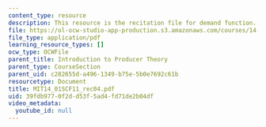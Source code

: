 ```yaml
---
content_type: resource
description: This resource is the recitation file for demand function.
file: https://ol-ocw-studio-app-production.s3.amazonaws.com/courses/14-01sc-principles-of-microeconomics-fall-2011/39fdb9770f2dd53f5ad4fd71de2b04df_MIT14_01SCF11_rec04.pdf
file_type: application/pdf
learning_resource_types: []
ocw_type: OCWFile
parent_title: Introduction to Producer Theory
parent_type: CourseSection
parent_uid: c282655d-a496-1349-b75e-5b0e7692c61b
resourcetype: Document
title: MIT14_01SCF11_rec04.pdf
uid: 39fdb977-0f2d-d53f-5ad4-fd71de2b04df
video_metadata:
  youtube_id: null
---
```

